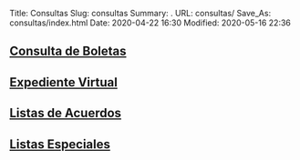 Title: Consultas
Slug: consultas
Summary: .
URL: consultas/
Save_As: consultas/index.html
Date: 2020-04-22 16:30
Modified: 2020-05-16 22:36


## [Consulta de Boletas](boletas/)

## [Expediente Virtual](expediente-virtual/)

## [Listas de Acuerdos](listas-de-acuerdos/)

## [Listas Especiales](listas-especiales/)
